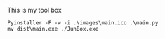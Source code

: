 This is my tool box

```
Pyinstaller -F -w -i .\images\main.ico .\main.py
mv dist\main.exe ./JunBox.exe
```

